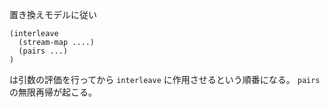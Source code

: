 置き換えモデルに従い

```
(interleave
  (stream-map ....)
  (pairs ...)
)
```

は引数の評価を行ってから `interleave` に作用させるという順番になる。
`pairs` の無限再帰が起こる。
